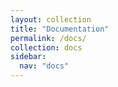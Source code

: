 ```yaml
---
layout: collection
title: "Documentation"
permalink: /docs/
collection: docs
sidebar:
  nav: "docs"
---
```

